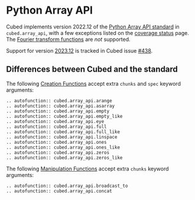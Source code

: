 # Python Array API

Cubed implements version 2022.12 of the [Python Array API standard](https://data-apis.org/array-api/2022.12/index.html) in `cubed.array_api`, with a few exceptions listed on the [coverage status](https://github.com/cubed-dev/cubed/blob/main/api_status.md) page. The [Fourier transform functions](https://data-apis.org/array-api/2022.12/extensions/fourier_transform_functions.html) are *not* supported.

Support for version [2023.12](https://data-apis.org/array-api/2023.12/index.html) is tracked in Cubed issue [#438](https://github.com/cubed-dev/cubed/issues/438).

## Differences between Cubed and the standard

The following [Creation Functions](https://data-apis.org/array-api/latest/API_specification/creation_functions.html) accept extra `chunks` and `spec` keyword arguments:

```{eval-rst}
.. autofunction:: cubed.array_api.arange
.. autofunction:: cubed.array_api.asarray
.. autofunction:: cubed.array_api.empty
.. autofunction:: cubed.array_api.empty_like
.. autofunction:: cubed.array_api.eye
.. autofunction:: cubed.array_api.full
.. autofunction:: cubed.array_api.full_like
.. autofunction:: cubed.array_api.linspace
.. autofunction:: cubed.array_api.ones
.. autofunction:: cubed.array_api.ones_like
.. autofunction:: cubed.array_api.zeros
.. autofunction:: cubed.array_api.zeros_like
```

The following [Manipulation Functions](https://data-apis.org/array-api/latest/API_specification/manipulation_functions.html) accept extra `chunks` keyword arguments:

```{eval-rst}
.. autofunction:: cubed.array_api.broadcast_to
.. autofunction:: cubed.array_api.concat
```
